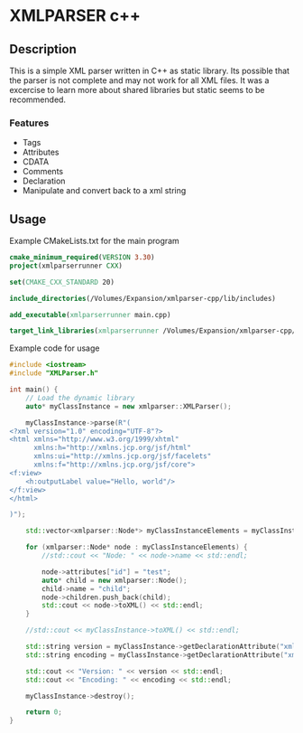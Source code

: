 # XMLPARSER c++

## Description

This is a simple XML parser written in C++ as static library.
Its possible that the parser is not complete and may not work for all XML files.
It was a excercise to learn more about shared libraries but static seems to be recommended.

### Features
- Tags
- Attributes
- CDATA
- Comments
- Declaration
- Manipulate and convert back to a xml string

## Usage

Example CMakeLists.txt for the main program
```cmake
cmake_minimum_required(VERSION 3.30)
project(xmlparserrunner CXX)

set(CMAKE_CXX_STANDARD 20)

include_directories(/Volumes/Expansion/xmlparser-cpp/lib/includes)

add_executable(xmlparserrunner main.cpp)

target_link_libraries(xmlparserrunner /Volumes/Expansion/xmlparser-cpp/cmake-build-debug/libxmlparser.a)
```

Example code for usage
```c++
#include <iostream>
#include "XMLParser.h"

int main() {
    // Load the dynamic library
    auto* myClassInstance = new xmlparser::XMLParser();

    myClassInstance->parse(R"(
<?xml version="1.0" encoding="UTF-8"?>
<html xmlns="http://www.w3.org/1999/xhtml"
      xmlns:h="http://xmlns.jcp.org/jsf/html"
      xmlns:ui="http://xmlns.jcp.org/jsf/facelets"
      xmlns:f="http://xmlns.jcp.org/jsf/core">
<f:view>
    <h:outputLabel value="Hello, world"/>
</f:view>
</html>

)");

    std::vector<xmlparser::Node*> myClassInstanceElements = myClassInstance->getElementsByName("html");

    for (xmlparser::Node* node : myClassInstanceElements) {
        //std::cout << "Node: " << node->name << std::endl;

        node->attributes["id"] = "test";
        auto* child = new xmlparser::Node();
        child->name = "child";
        node->children.push_back(child);
        std::cout << node->toXML() << std::endl;
    }

    //std::cout << myClassInstance->toXML() << std::endl;

    std::string version = myClassInstance->getDeclarationAttribute("xml", "version");
    std::string encoding = myClassInstance->getDeclarationAttribute("xml", "encoding");

    std::cout << "Version: " << version << std::endl;
    std::cout << "Encoding: " << encoding << std::endl;

    myClassInstance->destroy();

    return 0;
}
```